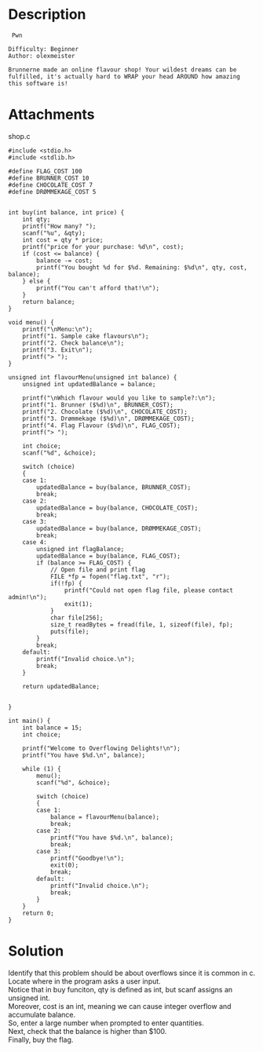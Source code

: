 # Description
```
 Pwn

Difficulty: Beginner
Author: olexmeister

Brunnerne made an online flavour shop! Your wildest dreams can be fulfilled, it's actually hard to WRAP your head AROUND how amazing this software is!
```

# Attachments
shop.c
```
#include <stdio.h>
#include <stdlib.h>

#define FLAG_COST 100
#define BRUNNER_COST 10
#define CHOCOLATE_COST 7
#define DRØMMEKAGE_COST 5


int buy(int balance, int price) {
    int qty;
    printf("How many? ");
    scanf("%u", &qty);
    int cost = qty * price;
    printf("price for your purchase: %d\n", cost);
    if (cost <= balance) {
        balance -= cost;
        printf("You bought %d for $%d. Remaining: $%d\n", qty, cost, balance);
    } else {
        printf("You can't afford that!\n");
    }
    return balance;
}

void menu() {
    printf("\nMenu:\n");
    printf("1. Sample cake flavours\n");
    printf("2. Check balance\n");
    printf("3. Exit\n");
    printf("> ");
}

unsigned int flavourMenu(unsigned int balance) {
    unsigned int updatedBalance = balance;

    printf("\nWhich flavour would you like to sample?:\n");
    printf("1. Brunner ($%d)\n", BRUNNER_COST);
    printf("2. Chocolate ($%d)\n", CHOCOLATE_COST);
    printf("3. Drømmekage ($%d)\n", DRØMMEKAGE_COST);
    printf("4. Flag Flavour ($%d)\n", FLAG_COST);
    printf("> ");

    int choice;
    scanf("%d", &choice);

    switch (choice)
    {
    case 1:
        updatedBalance = buy(balance, BRUNNER_COST);
        break;
    case 2:
        updatedBalance = buy(balance, CHOCOLATE_COST);
        break;
    case 3:
        updatedBalance = buy(balance, DRØMMEKAGE_COST);
        break;
    case 4:
        unsigned int flagBalance;
        updatedBalance = buy(balance, FLAG_COST);
        if (balance >= FLAG_COST) {
            // Open file and print flag
            FILE *fp = fopen("flag.txt", "r");
            if(!fp) {
                printf("Could not open flag file, please contact admin!\n");
                exit(1);
            }
            char file[256];
            size_t readBytes = fread(file, 1, sizeof(file), fp);
            puts(file);
        }
        break;
    default:
        printf("Invalid choice.\n");
        break;
    }

    return updatedBalance;


}

int main() {
    int balance = 15;
    int choice;

    printf("Welcome to Overflowing Delights!\n");
    printf("You have $%d.\n", balance);

    while (1) {
        menu();
        scanf("%d", &choice);

        switch (choice)
        {
        case 1:
            balance = flavourMenu(balance);
            break;
        case 2:
            printf("You have $%d.\n", balance);
            break;
        case 3:
            printf("Goodbye!\n");
            exit(0);
            break;
        default:
            printf("Invalid choice.\n");
            break;
        }
    }
    return 0;
}
```

# Solution
Identify that this problem should be about overflows since it is common in c. \
Locate where in the program asks a user input. \
Notice that in buy funciton, qty is defined as int, but scanf assigns an unsigned int. \
Moreover, cost is an int, meaning we can cause integer overflow and accumulate balance. \
So, enter a large number when prompted to enter quantities.\
Next, check that the balance is higher than $100.\
Finally, buy the flag.
